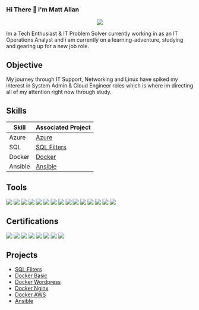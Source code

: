 ### Hi There 👋 I'm Matt Allan

<p align="center">
  <a href="https://www.linkedin.com/in/matthewallan101/" alt="LinkedIn"><img src="https://img.shields.io/badge/linkedin-%230077B5.svg?style=for-the-badge&logo=linkedin&logoColor=white"></a>
</p>

Im a Tech Enthusiast & IT Problem Solver currently working in as an IT Operations Analyst and i am currently on a learning-adventure, studying and gearing up for a new job role.

## Objective

My journey through IT Support, Networking and Linux have spiked my interest in System Admin & Cloud Engineer roles which is where im directing all of my attention right now through study.

## Skills

| Skill                                         | Associated Project         |
|-----------------------------------------------|----------------------------|
| Azure | <a href="https://github.com/stars/MattAllan1/lists/azure">Azure</a>|
| SQL | <a href="https://github.com/MattAllan1/SQL">SQL Filters</a>|
| Docker | <a href="https://github.com/stars/MattAllan1/lists/docker">Docker</a>|
| Ansible | <a href="https://github.com/MattAllan1/Ansible-Basic-Playbook">Ansible</a>|

## Tools
<div>
    <img src="https://img.shields.io/badge/-Docker-2496ED?style=for-the-badge&logo=Docker&logoColor=white" />
    <img src="https://img.shields.io/badge/-Ansible-EE0000?style=for-the-badge&logo=Ansible&logoColor=white" />
    <img src="https://img.shields.io/badge/-Slack-4A154B?style=for-the-badge&logo=Slack&logoColor=white" />
    <img src="https://img.shields.io/badge/-Bitbucket-0052CC?style=for-the-badge&logo=Bitbucket&logoColor=white" />
    <img src="https://img.shields.io/badge/-Jira-0052CC?style=for-the-badge&logo=Jira&logoColor=white" />
    <img src="https://img.shields.io/badge/-Sourcetree-0052CC?style=for-the-badge&logo=Sourcetree&logoColor=white" />
    <img src="https://img.shields.io/badge/-Bash-4EAA25?style=for-the-badge&logo=GNU%20Bash&logoColor=white" />
    <img src="https://img.shields.io/badge/-Python-3776AB?style=for-the-badge&logo=Python&logoColor=white" />
    <img src="https://img.shields.io/badge/-Splunk-000000?style=for-the-badge&logo=Splunk&logoColor=white" />
    <img src="https://img.shields.io/badge/-Vim-019733?style=for-the-badge&logo=Vim&logoColor=white" />
    <img src="https://img.shields.io/badge/-AWS-232F3E?style=for-the-badge&logo=Amazon%20AWS&logoColor=white" />
    <img src="https://img.shields.io/badge/-Linux-FCC624?style=for-the-badge&logo=Linux&logoColor=black" />
    <img src="https://img.shields.io/badge/-Windows-0078D6?style=for-the-badge&logo=Windows&logoColor=white" />
    <img src="https://img.shields.io/badge/-SFTP-007ACC?style=for-the-badge&logo=SFTP&logoColor=white" />
    <img src="https://img.shields.io/badge/-SSH-4D4D4D?style=for-the-badge&logo=SSH&logoColor=white" />
</div>

## Certifications
<div>
    <img src="https://img.shields.io/badge/Microsoft-Azure%20Foundations-0089D6?style=for-the-badge&logo=microsoftazure&logoColor=white" />
    <img src="https://img.shields.io/badge/Google-Cybersecurity%20Professional-4285F4?style=for-the-badge&logo=google&logoColor=white" />
    <img src="https://img.shields.io/badge/AWS-Technical%20Essentials-232F3E?style=for-the-badge&logo=amazonaws&logoColor=white" />
    <img src="https://img.shields.io/badge/Cisco-CCENT%20ICND1%20-006BA4?style=for-the-badge&logo=cisco&logoColor=white" />
    <img src="https://img.shields.io/badge/Ethical%20Hacking-Certified-32CD32?style=for-the-badge" />
    <img src="https://img.shields.io/badge/Introduction%20To%20Ethical%20Hacking-Certified-32CD32?style=for-the-badge" />
    <img src="https://img.shields.io/badge/cPanel%20Professional%20(CPP)-Certified-32CD32?style=for-the-badge" />
    <img src="https://img.shields.io/badge/ITIL%20V3-Foundation-008B8B?style=for-the-badge" />
</div>

## Projects
- <a href="https://github.com/MattAllan1/SQL">SQL Filters</a>
- <a href="https://github.com/MattAllan1/Docker-Basic">Docker Basic</a>
- <a href="https://github.com/MattAllan1/Docker-WordPress">Docker Wordpress</a>
- <a href="https://github.com/MattAllan1/Docker-Nginx">Docker Nginx</a>
- <a href="https://github.com/MattAllan1/Docker-AWS">Docker AWS</a>
- <a href="https://github.com/MattAllan1/Ansible-Basic-Playbook">Ansible</a>
